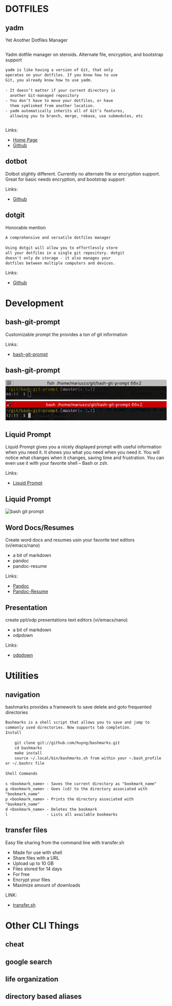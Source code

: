 # DOTFILES

## yadm

Yet Another Dotfiles Manager
~~~~

~~~~
Yadm dotfile manager on steroids. Alternate file,
encryption, and bootstrap support

~~~
yadm is like having a version of Git, that only
operates on your dotfiles. If you know how to use
Git, you already know how to use yadm.

- It doesn’t matter if your current directory is
  another Git-managed repository
- You don’t have to move your dotfiles, or have
  them symlinked from another location.
- yadm automatically inherits all of Git’s features,
  allowing you to branch, merge, rebase, use submodules, etc
~~~

~~~

~~~
Links:
- [Home Page](https://thelocehiliosan.github.io/yadm/)
- [Github](https://github.com/TheLocehiliosan/yadm)


## dotbot

Dotbot slightly different. Currently no alternate
file or encryption support. Great for basic needs
encryption, and bootstrap support

Links:
- [Github](https://github.com/anishathalye/dotbot)

## dotgit

Honorable mention 

~~~
A comprehensive and versatile dotfiles manager

Using dotgit will allow you to effortlessly store
all your dotfiles in a single git repository. dotgit
doesn't only do storage - it also manages your
dotfiles between multiple computers and devices.
~~~

Links:
- [Github](https://github.com/Cube777/dotgit)


# Development

## bash-git-prompt

Customizable prompt the provides a ton of git information

Links:
- [bash-git-prompt](https://github.com/magicmonty/bash-git-prompt)


## bash-git-prompt

![bash git prompt](https://github.com/magicmonty/bash-git-prompt/raw/master/gitprompt.png)

## Liquid Prompt

Liquid Prompt gives you a nicely displayed prompt
with useful information when you need it. It shows
you what you need when you need it. You will notice
what changes when it changes, saving time and
frustration. You can even use it with your favorite
shell – Bash or zsh.

Links:
- [Liquid Prompt](https://github.com/nojhan/liquidprompt)

## Liquid Prompt
![bash git prompt](https://camo.githubusercontent.com/945fb4cf2370746492805f5b8fbc0c3c462e486f/68747470733a2f2f7261772e6769746875622e636f6d2f6e6f6a68616e2f6c697175696470726f6d70742f6d61737465722f64656d6f2e706e67)

## Word Docs/Resumes

Create word docs and resumes usin your favorite
text editors (vi/emacs/nano)

- a bit of markdown
- pandoc
- pandoc-resume

Links:
- [Pandoc](http://pandoc.org)
- [Pandoc-Resume](https://mszep.github.io/pandoc_resume/)


## Presentation

create ppt/odp presentations text editors (vi/emacs/nano)

- a bit of markdown
- odpdown

Links:
- [odpdown](https://github.com/thorstenb/odpdown)


# Utilities

## navigation

bashmarks provides a framework to save delete and
goto frequented directories

~~~
Bashmarks is a shell script that allows you to save and jump to commonly used directories. Now supports tab completion.
Install

    git clone git://github.com/huyng/bashmarks.git
    cd bashmarks
    make install
    source ~/.local/bin/bashmarks.sh from within your ~.bash_profile or ~/.bashrc file

Shell Commands

s <bookmark_name> - Saves the current directory as "bookmark_name"
g <bookmark_name> - Goes (cd) to the directory associated with "bookmark_name"
p <bookmark_name> - Prints the directory associated with "bookmark_name"
d <bookmark_name> - Deletes the bookmark
l                 - Lists all available bookmarks
~~~



## transfer files

Easy file sharing from the command line with transfer.sh

- Made for use with shell
- Share files with a URL
- Upload up to 10 GB
- Files stored for 14 days
- For free
- Encrypt your files
- Maximize amount of downloads

LINK: 
- [transfer.sh](https://transfer.sh)


# Other CLI Things

## cheat

## google search

## life organization

## directory based aliases

